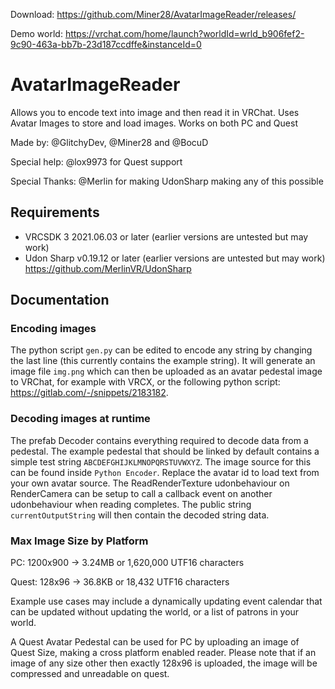 Download: https://github.com/Miner28/AvatarImageReader/releases/

Demo world: https://vrchat.com/home/launch?worldId=wrld_b906fef2-9c90-463a-bb7b-23d187ccdffe&instanceId=0

# AvatarImageReader
Allows you to encode text into image and then read it in VRChat. Uses Avatar Images to store and load images.
Works on both PC and Quest

Made by: @GlitchyDev, @Miner28 and @BocuD

Special help: @lox9973 for Quest support

Special Thanks: @Merlin for making UdonSharp making any of this possible

## Requirements
- VRCSDK 3 2021.06.03 or later (earlier versions are untested but may work)
- Udon Sharp v0.19.12 or later (earlier versions are untested but may work) https://github.com/MerlinVR/UdonSharp

## Documentation
### Encoding images
The python script `gen.py` can be edited to encode any string by changing the last line (this currently contains the example string). It will generate an image file `img.png` which can then be uploaded as an avatar pedestal image to VRChat, for example with VRCX, or the following python script: https://gitlab.com/-/snippets/2183182.

### Decoding images at runtime
The prefab Decoder contains everything required to decode data from a pedestal. The example pedestal that should be linked by default contains a simple test string `ABCDEFGHIJKLMNOPQRSTUVWXYZ`. The image source for this can be found inside `Python Encoder`. Replace the avatar id to load text from your own avatar source. The ReadRenderTexture udonbehaviour on RenderCamera can be setup to call a callback event on another udonbehaviour when reading completes. The public string `currentOutputString` will then contain the decoded string data.

### Max Image Size by Platform
PC: 1200x900 -> 3.24MB or 1,620,000 UTF16 characters

Quest: 128x96 -> 36.8KB or 18,432 UTF16 characters

Example use cases may include a dynamically updating event calendar that can be updated without updating the world, or a list of patrons in your world. 

A Quest Avatar Pedestal can be used for PC by uploading an image of Quest Size, making a cross platform enabled reader.
Please note that if an image of any size other then exactly 128x96 is uploaded, the image will be compressed and unreadable on quest.
